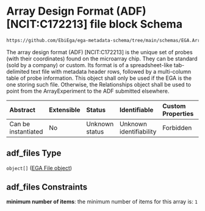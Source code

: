 # Array Design Format (ADF) \[NCIT:C172213] file block Schema

```txt
https://github.com/EbiEga/ega-metadata-schema/tree/main/schemas/EGA.ArrayExperiment.json#/properties/adf_files
```

The array design format (ADF) \[NCIT:C172213] is the unique set of probes (with their coordinates) found on the microarray chip. They can be standard (sold by a company) or custom. Its format is of a spreadsheet-like tab-delimited text file with metadata header rows, followed by a multi-column table of probe information. This object shall only be used if the EGA is the one storing such file. Otherwise, the Relationships object shall be used to point from the ArrayExperiment to the ADF submitted elsewhere.

| Abstract            | Extensible | Status         | Identifiable            | Custom Properties | Additional Properties | Access Restrictions | Defined In                                                                          |
| :------------------ | :--------- | :------------- | :---------------------- | :---------------- | :-------------------- | :------------------ | :---------------------------------------------------------------------------------- |
| Can be instantiated | No         | Unknown status | Unknown identifiability | Forbidden         | Forbidden             | none                | [EGA.ArrayExperiment.json*](../out/EGA.ArrayExperiment.json "open original schema") |

## adf_files Type

`object[]` ([EGA File object](ega-4-definitions-ega-file-object.md))

## adf_files Constraints

**minimum number of items**: the minimum number of items for this array is: `1`
